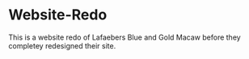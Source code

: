 # Website-Redo
This is a website redo of Lafaebers Blue and Gold Macaw before they completey redesigned their site. 
